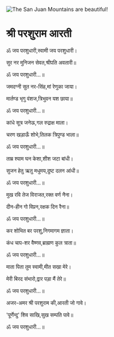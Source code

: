 ![The San Juan Mountains are beautiful!](lib/assets/images/artis/img.png "San Juan Mountains")

#  श्री परशुराम आरती 

ॐ जय परशुधारी,स्वामी जय परशुधारी।

सुर नर मुनिजन सेवत,श्रीपति अवतारी॥

ॐ जय परशुधारी...॥

जमदग्नी सुत नर-सिंह,मां रेणुका जाया।

मार्तण्ड भृगु वंशज,त्रिभुवन यश छाया॥

ॐ जय परशुधारी...॥

कांधे सूत्र जनेऊ,गल रुद्राक्ष माला।

चरण खड़ाऊँ शोभे,तिलक त्रिपुण्ड भाला॥

ॐ जय परशुधारी...॥

ताम्र श्याम घन केशा,शीश जटा बांधी।

सुजन हेतु ऋतु मधुमय,दुष्ट दलन आंधी॥

ॐ जय परशुधारी...॥

मुख रवि तेज विराजत,रक्त वर्ण नैना।

दीन-हीन गो विप्रन,रक्षक दिन रैना॥

ॐ जय परशुधारी...॥

कर शोभित बर परशु,निगमागम ज्ञाता।

कंध चाप-शर वैष्णव,ब्राह्मण कुल त्राता॥

ॐ जय परशुधारी...॥

माता पिता तुम स्वामी,मीत सखा मेरे।

मेरी बिरद संभारो,द्वार पड़ा मैं तेरे॥

ॐ जय परशुधारी...॥

अजर-अमर श्री परशुराम की,आरती जो गावे।

'पूर्णेन्दु' शिव साखि,सुख सम्पति पावे॥

ॐ जय परशुधारी...॥